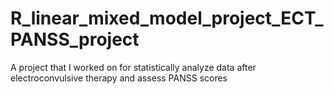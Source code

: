 # R_linear_mixed_model_project_ECT_PANSS_project
A project that I worked on for statistically analyze data after electroconvulsive therapy and assess PANSS scores
